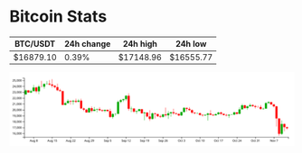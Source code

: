 # Bitcoin Stats

BTC/USDT|24h change|24h high|24h low|
|---|---|---|---|
|$16879.10|0.39%|$17148.96|$16555.77|

<img src="./chart.svg">

